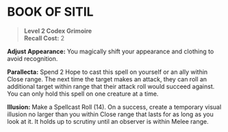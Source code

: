 # BOOK OF SITIL

> **Level 2 Codex Grimoire**  
> **Recall Cost:** 2

**Adjust Appearance:** You magically shift your appearance and clothing to avoid recognition.

**Parallecta:** Spend 2 Hope to cast this spell on yourself or an ally within Close range. The next time the target makes an attack, they can roll an additional target within range that their attack roll would succeed against. You can only hold this spell on one creature at a time.

**Illusion:** Make a Spellcast Roll (14).
On a success, create a temporary visual illusion no larger than you within Close range that lasts for as long as you look at it. It holds up to scrutiny until an observer is within Melee range.